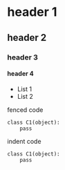 # header 1
## header 2
### header 3
#### header 4

- List 1
- List 2

fenced code

```
class C1(object):
    pass
```

indent code

    class C1(object):
        pass





